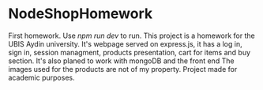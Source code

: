 # NodeShopHomework
First homework.
Use *npm run dev* to run.
This project is a homework for the UBIS Aydin university.
It's webpage served on express.js, it has a log in, sign in, session managment, products presentation, cart for items and buy section. 
It's also planed to work with mongoDB and the front end 
The images used for the products are not of my property.
Project made for academic purposes.
